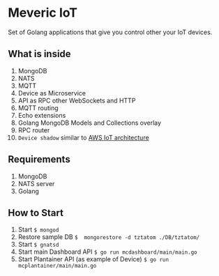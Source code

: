 
# Meveric IoT

Set of Golang applications that give you control other your IoT devices.

## What is inside

1. MongoDB
1. NATS
1. MQTT
1. Device as Microservice
1. API as RPC other WebSockets and HTTP
1. MQTT routing
1. Echo extensions
1. Golang MongoDB Models and Collections overlay
1. RPC router
1. `Device shadow` similar to [AWS IoT architecture](https://docs.aws.amazon.com/en_us/iot/latest/developerguide/iot-device-shadows.html)

## Requirements

1. MongoDB
2. NATS server
3. Golang

## How to Start

1. Start `$ mongod`
1. Restore sample DB `$  mongorestore -d tztatom ./DB/tztatom/`
2. Start `$ gnatsd`
3. Start main Dashboard API `$ go run mcdashboard/main/main.go`
4. Start Plantainer API (as example of Device) `$ go run mcplantainer/main/main.go`